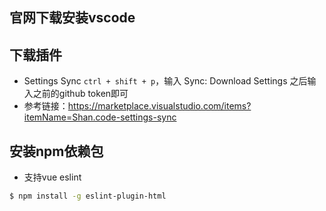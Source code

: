## 官网下载安装vscode

## 下载插件
* Settings Sync
`ctrl + shift + p`，输入 Sync: Download Settings
之后输入之前的github token即可
* 参考链接：https://marketplace.visualstudio.com/items?itemName=Shan.code-settings-sync


## 安装npm依赖包

* 支持vue eslint

```bash
$ npm install -g eslint-plugin-html
```
